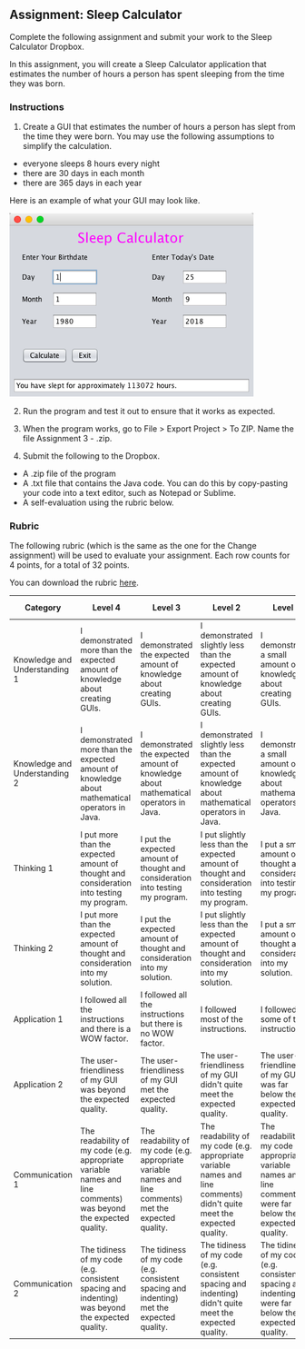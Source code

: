 ## Assignment: Sleep Calculator

Complete the following assignment and submit your work to the Sleep Calculator Dropbox.

In this assignment, you will create a Sleep Calculator application that estimates the number of hours a person has spent sleeping from the time they was born.

### Instructions

1. Create a GUI that estimates the number of hours a person has slept from the time they were born. You may use the following assumptions to simplify the calculation.
  * everyone sleeps 8 hours every night
  * there are 30 days in each month
  * there are 365 days in each year
  
  Here is an example of what your GUI may look like.
  
  ![](../Images/Sleep_Calculator_Form.png)

2. Run the program and test it out to ensure that it works as expected.

3. When the program works, go to File > Export Project > To ZIP. Name the file Assignment 3 - <insert your name here>.zip.

4. Submit the following to the Dropbox.
  * A .zip file of the program
  * A .txt file that contains the Java code. You can do this by copy-pasting your code into a text editor, such as Notepad or Sublime.
  * A self-evaluation using the rubric below. 

### Rubric

The following rubric (which is the same as the one for the Change assignment) will be used to evaluate your assignment. Each row counts for 4 points, for a total of 32 points. 

You can download the rubric [here](https://docs.google.com/document/d/1hYyz4BkeOiyYs38s4WxF1nQHXgA2AQuGgNnQGHRtroI/edit?usp=sharing).

| Category | Level 4 | Level 3 | Level 2 | Level 1 | Below Level 1 |
| --- | --- | --- | --- | --- | --- |
| Knowledge and Understanding 1 | I demonstrated more than the expected amount of knowledge about creating GUIs. | I demonstrated the expected amount of knowledge about creating GUIs. | I demonstrated slightly less than the expected amount of knowledge about creating GUIs. | I demonstrated a small amount of knowledge  about creating GUIs. | I demonstrated no knowledge about creating GUIs. |
| Knowledge and Understanding 2 |  I demonstrated more than the expected amount of knowledge about mathematical operators in Java. | I demonstrated the expected amount of knowledge about mathematical operators in Java. | I demonstrated slightly less than the expected amount of knowledge about mathematical operators in Java. | I demonstrated a small amount of knowledge  about mathematical operators in Java. | I demonstrated no knowledge about mathematical operators. |
| Thinking 1 | I put more than the expected amount of thought and consideration into testing my program. | I put the expected amount of thought and consideration into testing my program. | I put slightly less than the expected amount of thought and consideration into testing my program. | I put a small amount of thought and consideration into testing my program. | I put no thought and consideration into the testing my program. |
| Thinking 2 | I put more than the expected amount of thought and consideration into my solution. |I put the expected amount of thought and consideration into my solution. |I put slightly less than the expected amount of thought and consideration into my solution. | I put a small amount of thought and consideration into my solution. | I put no thought and consideration into my solution. |
| Application 1 | I followed all the instructions and there is a WOW factor. | I followed all the instructions but there is no WOW factor. | I followed most of the instructions. | I followed some of the instructions. | I followed none of the instructions. |
| Application 2 |  The user-friendliness of my GUI was beyond the expected quality. | The user-friendliness of my GUI met the expected quality. | The user-friendliness of my GUI didn't quite meet the expected quality. | The user-friendliness of my GUI was far below the expected quality. | My GUI was not user-friendly at all. |
| Communication 1 | The readability of my code (e.g. appropriate variable names and line comments) was beyond the expected quality. | The readability of my code (e.g. appropriate variable names and line comments) met the expected quality. | The readability of my code (e.g. appropriate variable names and line comments) didn't quite meet the expected quality. | The readability of my code (e.g. appropriate variable names and line comments) were far below the expected quality. | My code was not readable at all. |
| Communication 2 |  The tidiness of my code (e.g. consistent spacing and indenting) was beyond the expected quality. | The tidiness of my code (e.g. consistent spacing and indenting) met the expected quality. | The tidiness of my code (e.g. consistent spacing and indenting) didn't quite meet the expected quality. | The tidiness of my code (e.g. consistent spacing and indenting) were far below the expected quality. | My code was not tidy at all. |
